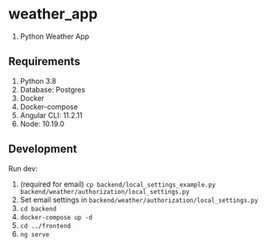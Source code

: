 # weather_app

1. Python Weather App

## Requirements

1. Python 3.8
1. Database: Postgres
1. Docker
1. Docker-compose
1. Angular CLI: 11.2.11
1. Node: 10.19.0

## Development

Run dev:
1. (required for email) ``cp backend/local_settings_example.py backend/weather/authorization/local_settings.py``
1. Set email settings in ``backend/weather/authorization/local_settings.py``
1. ``cd backend``
1. ``docker-compose up -d``
1. ``cd ../frontend``
1. ``ng serve``
